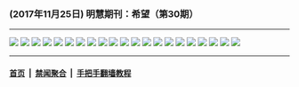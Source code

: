 ### (2017年11月25日) 明慧期刊：希望（第30期）

---

<img src="http://qikan.minghui.org/mhqkpage/qikanimage/2017/11/24/xiwang30_a5_read-online1.png"/> 

<img src="http://qikan.minghui.org/mhqkpage/qikanimage/2017/11/24/xiwang30_a5_read-online2.png"/> 

<img src="http://qikan.minghui.org/mhqkpage/qikanimage/2017/11/24/xiwang30_a5_read-online3.png"/> 

<img src="http://qikan.minghui.org/mhqkpage/qikanimage/2017/11/24/xiwang30_a5_read-online4.png"/> 

<img src="http://qikan.minghui.org/mhqkpage/qikanimage/2017/11/24/xiwang30_a5_read-online5.png"/> 

<img src="http://qikan.minghui.org/mhqkpage/qikanimage/2017/11/24/xiwang30_a5_read-online6.png"/> 

<img src="http://qikan.minghui.org/mhqkpage/qikanimage/2017/11/24/xiwang30_a5_read-online7.png"/> 

<img src="http://qikan.minghui.org/mhqkpage/qikanimage/2017/11/24/xiwang30_a5_read-online8.png"/> 

<img src="http://qikan.minghui.org/mhqkpage/qikanimage/2017/11/24/xiwang30_a5_read-online9.png"/> 

<img src="http://qikan.minghui.org/mhqkpage/qikanimage/2017/11/24/xiwang30_a5_read-online10.png"/> 

<img src="http://qikan.minghui.org/mhqkpage/qikanimage/2017/11/24/xiwang30_a5_read-online11.png"/> 

<img src="http://qikan.minghui.org/mhqkpage/qikanimage/2017/11/24/xiwang30_a5_read-online12.png"/> 

<img src="http://qikan.minghui.org/mhqkpage/qikanimage/2017/11/24/xiwang30_a5_read-online13.png"/> 

<img src="http://qikan.minghui.org/mhqkpage/qikanimage/2017/11/24/xiwang30_a5_read-online14.png"/> 

<img src="http://qikan.minghui.org/mhqkpage/qikanimage/2017/11/24/xiwang30_a5_read-online15.png"/> 

<img src="http://qikan.minghui.org/mhqkpage/qikanimage/2017/11/24/xiwang30_a5_read-online16.png"/> 

<img src="http://qikan.minghui.org/mhqkpage/qikanimage/2017/11/24/xiwang30_a5_read-online17.png"/> 

<img src="http://qikan.minghui.org/mhqkpage/qikanimage/2017/11/24/xiwang30_a5_read-online18.png"/> 

<img src="http://qikan.minghui.org/mhqkpage/qikanimage/2017/11/24/xiwang30_a5_read-online19.png"/> 

<img src="http://qikan.minghui.org/mhqkpage/qikanimage/2017/11/24/xiwang30_a5_read-online20.png"/> 

<img src="http://qikan.minghui.org/mhqkpage/qikanimage/2017/11/24/xiwang30_a5_read-online21.png"/> 



---

#### [首页](../../../..) &nbsp;|&nbsp; [禁闻聚合](https://github.com/gfw-breaker/banned-news) &nbsp;|&nbsp; [手把手翻墙教程](https://github.com/gfw-breaker/guides) 